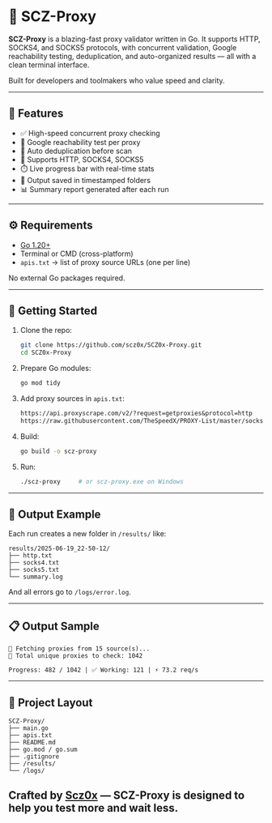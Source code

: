 
# 🚀 SCZ-Proxy

**SCZ-Proxy** is a blazing-fast proxy validator written in Go. It supports HTTP, SOCKS4, and SOCKS5 protocols, with concurrent validation, Google reachability testing, deduplication, and auto-organized results — all with a clean terminal interface.

Built for developers and toolmakers who value speed and clarity.

---

## 🎯 Features

- ✅ High-speed concurrent proxy checking
- 📡 Google reachability test per proxy
- 🧠 Auto deduplication before scan
- 🧪 Supports HTTP, SOCKS4, SOCKS5
- ⏱️ Live progress bar with real-time stats
- 📁 Output saved in timestamped folders
- 📊 Summary report generated after each run

---

## ⚙️ Requirements

- [Go 1.20+](https://go.dev/dl/)
- Terminal or CMD (cross-platform)
- `apis.txt` → list of proxy source URLs (one per line)

No external Go packages required.

---

## 🚀 Getting Started

1. Clone the repo:
   ```bash
   git clone https://github.com/scz0x/SCZ0x-Proxy.git
   cd SCZ0x-Proxy
   ```

2. Prepare Go modules:
   ```bash
   go mod tidy
   ```

3. Add proxy sources in `apis.txt`:
   ```txt
   https://api.proxyscrape.com/v2/?request=getproxies&protocol=http
   https://raw.githubusercontent.com/TheSpeedX/PROXY-List/master/socks5.txt
   ```

4. Build:
   ```bash
   go build -o scz-proxy
   ```

5. Run:
   ```bash
   ./scz-proxy     # or scz-proxy.exe on Windows
   ```

---

## 📁 Output Example

Each run creates a new folder in `/results/` like:

```
results/2025-06-19_22-50-12/
├── http.txt
├── socks4.txt
├── socks5.txt
└── summary.log
```

And all errors go to `/logs/error.log`.

---

## 📋 Output Sample

```
🔄 Fetching proxies from 15 source(s)...
🔎 Total unique proxies to check: 1042

Progress: 482 / 1042 | ✅ Working: 121 | ⚡ 73.2 req/s
```

---

## 🧱 Project Layout

```
SCZ-Proxy/
├── main.go
├── apis.txt
├── README.md
├── go.mod / go.sum
├── .gitignore
├── /results/
└── /logs/
```

Crafted by [Scz0x](https://github.com/scz0x) — SCZ-Proxy is designed to help you test more and wait less.
---
